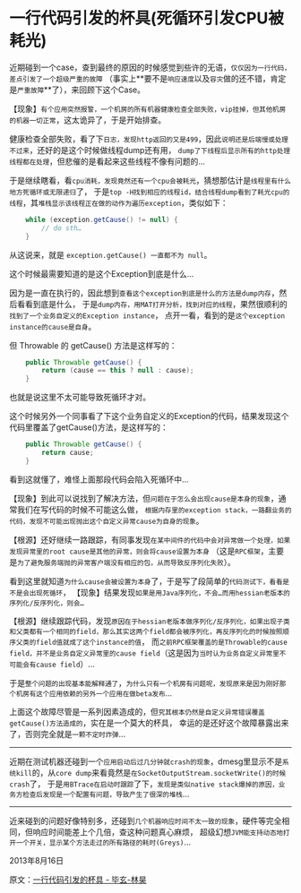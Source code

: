 
# 一行代码引发的杯具(死循环引发CPU被耗光)

近期碰到一个case，查到最终的原因的时候感觉到些许的无语，`仅仅因为一行代码，差点引发了一个超级严重的故障`
（事实上**要不是`响应速度`以及`容灾`做的还不错，肯定是`严重故障`**了），来回顾下这个Case。

【现象】`有个应用突然报警，一个机房的所有机器健康检查全部失败，vip挂掉，但其他机房的机器一切正常`，这太诡异了，于是开始排查。

健康检查全部失败，看了下`日志，发现http返回的又是499`，因此`说明还是后端慢或处理不过来`，还好的是这个时候做线程dump还有用，
`dump了下线程后显示所有的http处理线程都在处理`，但悲催的是看起来这些线程不像有问题的…

于是继续瞎看，看`cpu消耗，发现竟然还有一个cpu会被耗光`，猜想那估计是`线程里有什么地方死循环或无限递归`了，
于是`top -H找到相应的线程id，结合线程dump看到了耗光cpu的线程`，其`堆栈显示该线程正在做的动作为遍历exception`，类似如下：
```java
    while (exception.getCause() != null) {
        // do sth…
    }
```
从这说来，就是 `exception.getCause() 一直都不为 null`。

这个时候最需要知道的是这个Exception到底是什么…

因为是一直在执行的，因此想到`查看这个exception到底是什么的方法是dump内存`，然后看看到底是什么，
于是`dump内存，用MAT打开分析，找到对应的线程`，果然很顺利的`找到了一个业务自定义的Exception instance`，
点开一看，看到的是`这个exception instance的cause是自身`。

但 Throwable 的 getCause() 方法是这样写的：
```java
    public Throwable getCause() {
        return (cause == this ? null : cause);
    }
```
也就是说这里不太可能导致死循环才对。

这个时候另外一个同事看了下这个业务自定义的Exception的代码，结果发现这个代码里覆盖了getCause()方法，是这样写的：
```java
    public Throwable getCause() {
        return cause;
    }
```
看到这就懂了，难怪上面那段代码会陷入死循环中…

【现象】到此可以说找到了解决方法，但`问题在于怎么会出现cause是本身的现象`，通常我们在写代码的时候不可能这么做，
`根据内存里的exception stack，一路翻业务的代码，发现不可能出现抛出这个自定义异常cause为自身的现象`。

【根源】还好继续一路跟踪，有同事发现`在某中间件的代码中会对异常做一个处理，如果发现异常里的root cause是其他的异常，则会将cause设置为本身`
（这是`RPC框架`，主要是`为了避免服务端抛的异常客户端没有相应的包，从而导致反序列化失败`）。

看到这里就知道`为什么cause会被设置为本身`了，于是写了段简单的`代码测试下，看看是不是会出现死循环`，
【现象】结果发现`如果是用Java序列化，不会…而用hessian老版本的序列化/反序列化，则会…`

【根源】继续跟踪代码，发现`原因在于hessian老版本做序列化/反序列化，如果出现子类和父类都有一个相同的field，那么其实这两个field都会被序列化，再反序列化的时候按照顺序父类的field值就成了这个instance的值`，
而`之前RPC框架覆盖的是Throwable的cause field，并不是业务自定义异常里的cause field`（这是因为`当时认为业务自定义异常里不可能会有cause field`）…

于是`整个问题的出现基本能解释通了`，`为什么只有一个机房有问题呢，发现原来是因为刚好那个机房有这个应用依赖的另外一个应用在做beta发布`…

上面这个故障尽管是一系列因素造成的，但`究其根本仍然是自定义异常错误覆盖getCause()方法造成的`，实在是一个莫大的杯具，
幸运的是还好这个故障暴露出来了，否则完全就是`一颗不定时炸弹`…

---
近期在测试机器还碰到一个`应用启动后过几分钟就crash的现象`，dmesg里显示不是`系统kill`的，从`core dump`来看竟然是`在SocketOutputStream.socketWrite()的时候crash`了，
于是`用BTrace在启动时跟踪`了下，`发现是类似native stack爆掉的原因，业务方检查后发现是一个配置有问题，导致产生了很深的堆栈`…

---
近来碰到的问题好像特别多，还碰到`几个机器响应时间不太一致的现象`，硬件等完全相同，但响应时间能差上个几倍，查这种问题真心麻烦，
超级幻想`JVM能支持动态地打开一个开关，显示某个方法走过的所有路径的耗时(Greys)`…


2013年8月16日

原文：[一行代码引发的杯具 - 毕玄-林昊](http://hellojava.info/?p=180)
